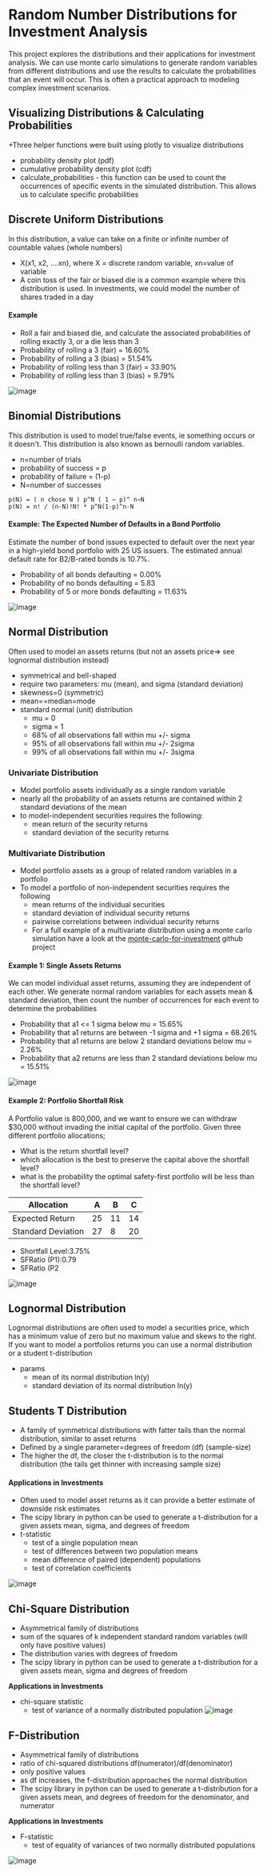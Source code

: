 # Random Number Distributions for Investment Analysis
This project explores the distributions and their applications for investment analysis.  We can use monte carlo simulations to generate random variables from different distributions and use the results to calculate the probabilities that an event will occur. This is often a practical approach to modeling complex investment scenarios.


## Visualizing Distributions & Calculating Probabilities
+Three helper functions were built using plotly to visualize distributions
+ probability density plot (pdf)
+ cumulative probability density plot (cdf)
+ calculate_probabilities - this function can be used to count the occurrences of specific events in the simulated distribution. This allows us to calculate specific probabilities

## Discrete Uniform Distributions
In this distribution, a value can take on a finite or infinite number of countable values (whole numbers)
+ X(x1, x2, ....xn), where X = discrete random variable, xn=value of variable
+ A coin toss of the fair or biased die is a common example where this distribution is used.  In investments, we could model the number of shares traded in a day 
#### Example
  + Roll a fair and biased die, and calculate the associated probabilities of rolling exactly 3, or a die less than 3
  + Probability of rolling a 3 (fair) = 16.60%
  + Probability of rolling a 3 (bias) = 51.54%
  + Probability of rolling less than 3 (fair) = 33.90%
  + Probability of rolling less than 3 (bias) = 9.79%

![image](https://user-images.githubusercontent.com/1649676/222987287-241dcedd-9f5d-432c-aeaf-9846d22efc01.png)


## Binomial Distributions
This distribution is used to model true/false events, ie something occurs or it doesn't. This distribution is also known as bernoulli random variables.  
+ n=number of trials
+ probability of success = p
+ probability of failure = (1-p)
+ N=number of successes

`p(N) = ( n chose N ) p^N ( 1 − p)^ n−N`  
`p(N) = n! / (n-N)!N! * p^N(1-p)^n-N `

#### Example: The Expected Number of Defaults in a Bond Portfolio
Estimate the number of bond issues expected to default over the next year in a high-yield bond portfolio
with 25 US issuers. The estimated annual default rate for B2/B-rated bonds is 10.7%.
+ Probability of all bonds defaulting = 0.00%
+ Probability of no bonds defaulting = 5.83
+ Probability of 5 or more bonds defaulting = 11.63%

![image](https://user-images.githubusercontent.com/1649676/222987933-bd516d06-3b34-4f8b-95c3-c30dc54eff43.png)

## Normal Distribution
Often used to model an assets returns (but not an assets price=> see lognormal distribution instead)
+ symmetrical and bell-shaped
+ require two parameters: mu (mean), and sigma (standard deviation)
+ skewness=0 (symmetric)
+ mean==median=mode
+ standard normal (unit) distribution
    + mu = 0
    + sigma = 1
    + 68% of all observations fall within mu +/- sigma
    + 95% of all observations fall within mu +/- 2sigma
    + 99% of all observations fall within mu +/- 3sigma

### Univariate Distribution
+ Model portfolio assets individually as a single random variable
+ nearly all the probability of an assets returns are contained within 2 standard deviations of the mean
+ to model-independent securities requires the following:
    + mean return of the security returns
    + standard deviation of the security returns

### Multivariate Distribution
+ Model portfolio assets as a group of related random variables in a portfolio
+ To model a portfolio of non-independent securities requires the following
    + mean returns of the individual securities
    + standard deviation of individual security returns
    + pairwise correlations between individual security returns
    + For a full example of a multivariate distribution using a monte carlo simulation have a look at the [monte-carlo-for-investment](https://github.com/kconstable/monte-carlo-for-investments) github project

#### Example 1: Single Assets Returns
We can model individual asset returns, assuming they are independent of each other. We generate normal random variables for each assets mean & standard deviation, then count the number of occurrences for each event to determine the probabilities
+ Probability that a1 <= 1 sigma below mu = 15.65%
+ Probability that a1 returns are between -1 sigma and +1 sigma = 68.26%
+ Probability that a1 returns are below 2 standard deviations below mu = 2.26%
+ Probability that a2 returns are less than 2 standard deviations below mu = 15.51%

![image](https://user-images.githubusercontent.com/1649676/222988165-36745104-7dab-4c8c-aff0-940fd7feb6b0.png)

#### Example 2: Portfolio Shortfall Risk
A Portfolio value is 800,000, and we want to ensure we can withdraw $30,000 without invading the initial capital of the portfolio. Given three different portfolio allocations;
+ What is the return shortfall level?
+ which allocation is the best to preserve the capital above the shortfall level?
+ what is the probability the optimal safety-first portfolio will be less than the shortfall level?

| Allocation         | A  | B  | C  |
|--------------------|----|----|----|
| Expected Return    | 25 | 11 | 14 |
| Standard Deviation | 27 | 8  | 20 |

+ Shortfall Level:3.75%
+ SFRatio (P1):0.79
+ SFRatio (P2

![image](https://user-images.githubusercontent.com/1649676/222988611-3dd6f11d-720c-4411-8246-dd2ebfdc48c4.png)


## Lognormal Distribution
Lognormal distributions are often used to model a securities price, which has a minimum value of zero but no maximum value and skews to the right.  If you want to model a portfolios returns you can use a normal distribution or a student t-distribution
+ params
    + mean of its normal distribution ln(y)
    + standard deviation of its normal distribution ln(y)


## Students T Distribution
+ A family of symmetrical distributions with fatter tails than the normal distribution, similar to asset returns
+ Defined by a single parameter=degrees of freedom (df) (sample-size)
+ The higher the df, the closer the t-distribution is to the normal distribution (the tails get thinner with increasing sample size)

#### Applications in Investments
+ Often used to model asset returns as it can provide a better estimate of downside risk estimates
+ The scipy library in python can be used to generate a t-distribution for a given assets mean, sigma, and degrees of freedom
+ t-statistic
    + test of a single population mean
    + test of differences between two population means
    + mean difference of paired (dependent) populations
    + test of correlation coefficients

![image](https://user-images.githubusercontent.com/1649676/222988806-886d90ba-d655-41d9-89ab-36819d8bf568.png)


## Chi-Square Distribution
+ Asymmetrical family of distributions
+ sum of the squares of k independent standard random variables (will only have positive values)
+ The distribution varies with degrees of freedom
+ The scipy library in python can be used to generate a t-distribution for a given assets mean, sigma and degrees of freedom

**Applications in Investments**
+ chi-square statistic
    + test of variance of a normally distributed population
![image](https://user-images.githubusercontent.com/1649676/222988918-73c99e3a-34f9-427f-900e-629ce601a281.png)


## F-Distribution
+ Asymmetrical family of distributions
+ ratio of chi-squared distributions df(numerator)/df(denominator)
+ only positive values
+ as df increases, the f-distribution approaches the normal distribution
+ The scipy library in python can be used to generate a t-distribution for a given assets mean, and degrees of freedom for the denominator, and numerator

**Applications in Investments**
+ F-statistic
    + test of equality of variances of two normally distributed populations

![image](https://user-images.githubusercontent.com/1649676/222989023-42781cb8-4cf1-49d3-92dd-9394a2536965.png)

